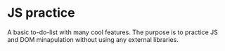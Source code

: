 # JS practice 
A basic to-do-list with many cool features.
The purpose is to practice JS and DOM minapulation without using any external libraries.
